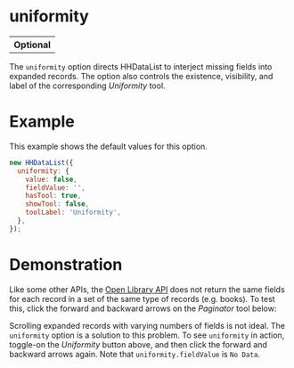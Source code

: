 # uniformity

<table class="options-table"><tr><th>Optional</th></tr></table>

The `uniformity` option directs HHDataList to interject missing fields into expanded records. The option also controls the existence, visibility, and label of the corresponding *Uniformity* tool.

# Example

This example shows the default values for this option.

``` js nonum
new HHDataList({
  uniformity: {
    value: false,
    fieldValue: '',
    hasTool: true,
    showTool: false,
    toolLabel: 'Uniformity',
  },
});
```

# Demonstration

Like some other APIs, the [Open Library API](https://openlibrary.org/developers) does not return the same fields for each record in a set of the same type of records (e.g. books). To test this, click the forward and backward arrows on the *Paginator* tool below:

<div id="uniformity-datalist" class="hh-data-list mt-4"></div>
<script>
  var options = new DLWorksOptions002('uniformity-datalist');
  options.expand.value = true;
  options.expand.showTool = false;
  options.queryParams.limit.default = 1;
  options.queryParams.limit.showTool = false;
  options.themeDefinition.name = 'shadowbox';
  options.uniformity.showTool = true;
  options.uniformity.value = false;
  new HHDataList(options);
</script>

Scrolling expanded records with varying numbers of fields is not ideal. The `uniformity` option is a solution to this problem. To see `uniformity` in action, toggle-on the *Uniformity* button above, and then click the forward and backward arrows again. Note that `uniformity.fieldValue` is `No Data`.
